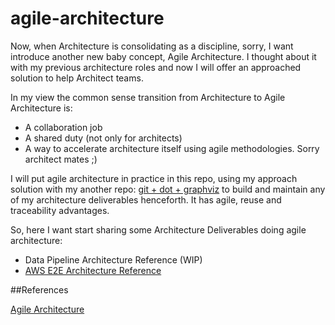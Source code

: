 # agile-architecture

Now, when Architecture is consolidating as a discipline, sorry, I want introduce another new baby concept, Agile Architecture. I thought about it with my previous architecture roles and now I will offer an approached solution to help Architect teams.

In my view the common sense transition from Architecture to Agile Architecture is:
* A collaboration job
* A shared duty (not only for architects)
* A way to accelerate architecture itself using agile methodologies. Sorry architect mates ;)

I will put agile architecture in practice in this repo, using my approach solution with my another repo: [git + dot + graphviz](https://github.com/manilabay/dot-graphviz-aws) to build and maintain any of my architecture deliverables henceforth. It has agile, reuse and traceability advantages.

So, here I want start sharing some Architecture Deliverables doing agile architecture:

* Data Pipeline Architecture Reference (WIP)
* [AWS E2E Architecture Reference](https://github.com/manilabay/dot-graphviz-aws)

##References

[Agile Architecture](https://en.wikipedia.org/wiki/Agile_Architecture)
